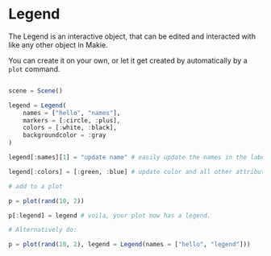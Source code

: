 # Legend

The Legend is an interactive object, that can be edited and interacted with like
any other object in Makie.

You can create it on your own, or let it get created by automatically by a `plot`
command.

```julia

scene = Scene()

legend = Legend(
    names = ["hello", "names"],
    markers = [:circle, :plus],
    colors = [:white, :black],
    backgroundcolor = :gray
)

legend[:names][1] = "update name" # easily update the names in the label

legend[:colors] = [:green, :blue] # update color and all other attributes in the same way

# add to a plot

p = plot(rand(10, 2))

p[:legend] = legend # voila, your plot now has a legend.

# Alternatively do:

p = plot(rand(10, 2), legend = Legend(names = ["hello", "legend"]))
```
